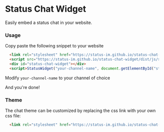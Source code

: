 # Status Chat Widget

Easily embed a status chat in your website.

### Usage

Copy paste the following snippet to your website

```Html
  <link rel="stylesheet" href="https://status-im.github.io/status-chat-widget/themes/status.css">
  <script src="https://status-im.github.io/status-chat-widget/dist/js/statuswidget.js"></script>
  <div id="status-chat-widget"></div>
  <script>StatusWidget("your-channel-name", document.getElementById("status-chat-widget"));</script>
```

Modify `your-channel-name` to your channel of choice

And you're done!

### Theme

The chat theme can be customized by replacing the css link with your own css file:

```Html
  <link rel="stylesheet" href="https://status-im.github.io/status-chat-widget/themes/status.css">
```

